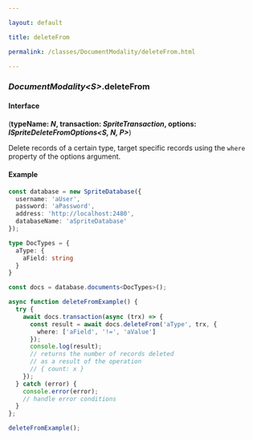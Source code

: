 ```yaml
---

layout: default

title: deleteFrom

permalink: /classes/DocumentModality/deleteFrom.html

---
```


### _DocumentModality&lt;S&gt;_.deleteFrom

#### Interface

(**typeName: *N*, transaction: *SpriteTransaction*, options: *ISpriteDeleteFromOptions&lt;S, N, P&gt;***)

Delete records of a certain type, target specific records
using the `where` property of the options argument.

#### Example

```ts
const database = new SpriteDatabase({
  username: 'aUser',
  password: 'aPassword',
  address: 'http://localhost:2480',
  databaseName: 'aSpriteDatabase'
});

type DocTypes = {
  aType: {
    aField: string
  }
}

const docs = database.documents<DocTypes>();

async function deleteFromExample() {
  try {
    await docs.transaction(async (trx) => {
      const result = await docs.deleteFrom('aType', trx, {
        where: ['aField', '!=', 'aValue']
      });
      console.log(result);
      // returns the number of records deleted
      // as a result of the operation
      // { count: x }
    });
  } catch (error) {
    console.error(error);
    // handle error conditions
  }
};

deleteFromExample();
```

